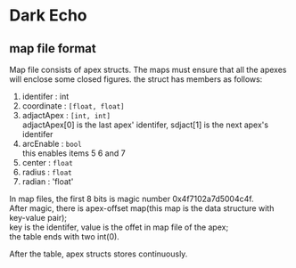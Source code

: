 # Dark Echo

## map file format

Map file consists of apex structs.
The maps must ensure that all the apexes will enclose some closed figures.
the struct has members as follows:
1. identifer : int
2. coordinate : `[float, float]`
3. adjactApex : `[int, int]`  
    adjactApex[0] is the last apex' identifer, sdjact[1] is the next apex's identifer
4. arcEnable : `bool`  
    this enables items 5 6 and 7
5. center : `float`
6. radius : `float`
7. radian : 'float'

In map files, the first 8 bits is magic number 0x4f7102a7d5004c4f.  
After magic, there is apex-offset map(this map is the data structure with key-value pair);  
key is the identifer, value is the offet in map file of the apex;  
the table ends with two int(0).  

After the table, apex structs stores continuously.
